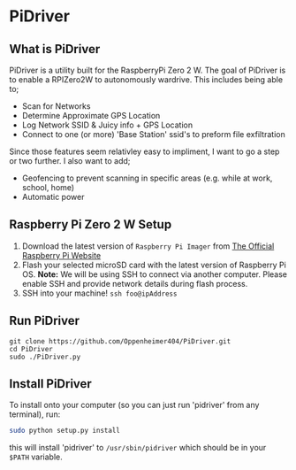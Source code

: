 # PiDriver

What is PiDriver
----------------
PiDriver is a utility built for the RaspberryPi Zero 2 W. The goal of PiDriver is to enable a RPIZero2W to autonomously wardrive. This includes being able to;

- Scan for Networks
- Determine Approximate GPS Location
- Log Network SSID & Juicy info + GPS Location
- Connect to one (or more) 'Base Station' ssid's to preform file exfiltration

Since those features seem relativley easy to impliment, I want to go a step or two further. I also want to add;

- Geofencing to prevent scanning in specific areas (e.g. while at work, school, home)
- Automatic power

Raspberry Pi Zero 2 W Setup
---------------------------
1. Download the latest version of `Raspberry Pi Imager` from [The Official Raspberry Pi Website](https://www.raspberrypi.com/software/)
2. Flash your selected microSD card with the latest version of Raspberry Pi OS.
**Note:** We will be using SSH to connect via another computer. Please enable SSH and provide network details during flash process.
3. SSH into your machine! `ssh foo@ipAddress`

Run PiDriver
------------
```
git clone https://github.com/Oppenheimer404/PiDriver.git
cd PiDriver
sudo ./PiDriver.py
```

Install PiDriver
----------------
To install onto your computer (so you can just run 'pidriver' from any terminal), run:

```bash
sudo python setup.py install
```

this will install 'pidriver' to `/usr/sbin/pidriver` which should be in your `$PATH` variable.
